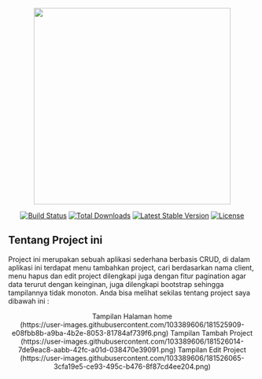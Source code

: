 <p align="center"><a href="https://laravel.com" target="_blank"><img src="https://raw.githubusercontent.com/laravel/art/master/logo-lockup/5%20SVG/2%20CMYK/1%20Full%20Color/laravel-logolockup-cmyk-red.svg" width="400"></a></p>

<p align="center">
<a href="https://travis-ci.org/laravel/framework"><img src="https://travis-ci.org/laravel/framework.svg" alt="Build Status"></a>
<a href="https://packagist.org/packages/laravel/framework"><img src="https://img.shields.io/packagist/dt/laravel/framework" alt="Total Downloads"></a>
<a href="https://packagist.org/packages/laravel/framework"><img src="https://img.shields.io/packagist/v/laravel/framework" alt="Latest Stable Version"></a>
<a href="https://packagist.org/packages/laravel/framework"><img src="https://img.shields.io/packagist/l/laravel/framework" alt="License"></a>
</p>



## Tentang Project ini

Project ini merupakan sebuah aplikasi sederhana berbasis CRUD, di dalam aplikasi ini terdapat menu tambahkan project, cari berdasarkan nama client, menu hapus dan edit project dilengkapi juga dengan fitur pagination agar data terurut dengan keinginan, juga dilengkapi bootstrap sehingga tampilannya tidak monoton. 
Anda bisa melihat sekilas tentang project saya dibawah ini :

<p align="center">
Tampilan Halaman home <br>
(https://user-images.githubusercontent.com/103389606/181525909-e08fbb8b-a9ba-4b2e-8053-81784af739f6.png)
Tampilan Tambah Project <br>
(https://user-images.githubusercontent.com/103389606/181526014-7de9eac8-aabb-42fc-a01d-038470e39091.png)
Tampilan Edit Project <br>
(https://user-images.githubusercontent.com/103389606/181526065-3cfa19e5-ce93-495c-b476-8f87cd4ee204.png)



